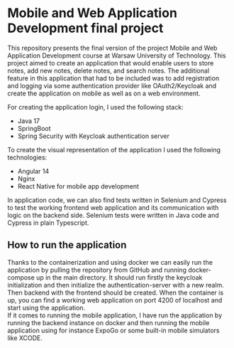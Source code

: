# Mobile and Web Application Development final project
This repository presents the final version of the project Mobile and Web Application Development course at Warsaw University of Technology. This project aimed to create an
application that would enable users to store notes, add new notes, delete notes, and search notes. The additional feature in this application that had to be included was to add 
registration and logging via some authentication provider like OAuth2/Keycloak and create the application on mobile as well as on a web environment.

For creating the application login, I used the following stack:
- Java 17
- SpringBoot
- Spring Security with Keycloak authentication server

To create the visual representation of the application I used the following technologies:
- Angular 14
- Nginx
- React Native for mobile app development

In application code, we can also find tests written in Selenium and Cypress to test the working frontend web application and its communication with logic on the backend side. Selenium tests were written in Java code and Cypress in plain Typescript.

## How to run the application
Thanks to the containerization and using docker we can easily run the application by pulling the repository from GitHub and running docker-compose up in the main directory. It should run firstly the keycloak initialization and then initialize the authentication-server with a new realm. Then backend with the frontend should be created. When the container is up, you can find a working web application on port 4200 of localhost and start using the application. \
If it comes to running the mobile application, I have run the application by running the backend instance on docker and then running the mobile application using for instance ExpoGo or some built-in mobile simulators like XCODE.
